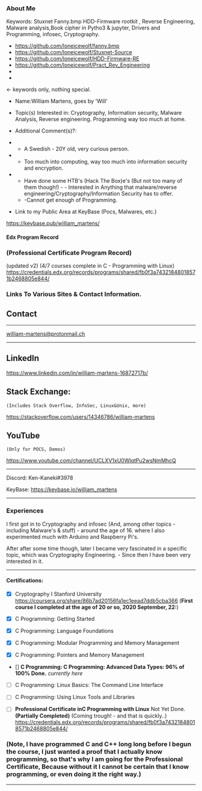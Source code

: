### About Me

Keywords: Stuxnet Fanny.bmp HDD-Firmware rootkit , Reverse Engineering, Malware analysis,Book cipher in Pytho3 & jupyter, Drivers and Programming, infosec, Cryptography.

 - https://github.com/loneicewolf/fanny.bmp
 - https://github.com/loneicewolf/Stuxnet-Source
 - https://github.com/loneicewolf/HDD-Firmware-RE
 - https://github.com/loneicewolf/Pract_Rev_Engineering
 - 
 - 

<- keywords only, nothing special.


- Name:William Martens, goes by 'Will'
- Topic(s) Interested in: Cryptography, Information security, Malware Analysis, Reverse engineering. Programming way too much at home.
- Additional Comment(s)?:
 - - A Swedish - 20Y old, very curious person.
  - - Too much into computing, way too much into information security and encryption. 
   - - Have done some HTB's (Hack The Box)e's (But not too many of them though!) 
    - - Interested in Anything that malware/reverse engineering/Cryptography/Information Security has to offer.
     - -Cannot get enough of Programming. 



 - Link to my Public Area at KeyBase (Pocs, Malwares, etc.)
 
 https://keybase.pub/william_martens/




#### Edx Program Record 

### (Professional Certificate Program Record)

(updated v2) (4/7 courses complete in C - Programming with Linux)
https://credentials.edx.org/records/programs/shared/fb0f3a74321848018571b2468805e844/




### Links To Various Sites &amp; Contact Information.


## Contact

--------------
william-martens@protonmail.ch

--------------

## LinkedIn
https://www.linkedin.com/in/william-martens-16872717b/

## Stack Exchange:
    (Includes Stack Overflow, InfoSec, Linux&Unix, more)

https://stackoverflow.com/users/14346786/william-martens

## YouTube 
    (Only for POCS, Demos)
https://www.youtube.com/channel/UCLXV1xU0WlqtPu2wsNmMhcQ

--------------

Discord: Ken-Kaneki#3978

KeyBase:  https://keybase.io/william_martens


--------------



### Experiences

I first got in to Cryptography and infosec (And, among other topics - including Malware's & stuff) - around the age of 16.
where I also experimented much with Arduino and Raspberry Pi's.

After after some time though, later I became very fascinated in a specific topic, which was Cryptography Engineering. - Since then I have been very interested in it.


    
--------------

#### Certifications:
  - [x] Cryptography I Stanford University https://coursera.org/share/86b7ad20156fa1ec1eead7ddb5cba366  (**First course I completed at the age of 20 or so, 2020 September, 22:**)
  
  - [x]  C Programming: Getting Started
  - [x]  C Programming: Language Foundations 
  - [x]  C Programming: Modular Programming and Memory Management
  - [x]  C Programming: Pointers and Memory Management
  - [\]  **C Programming: C Programming: Advanced Data Types: 96% of 100% Done.** *currently here*
  - [ ]  C Programming: Linux Basics: The Command Line Interface 
  - [ ]  C Programming: Using Linux Tools and Libraries 
  - [ ]  **Professional Certificate inC Programming with Linux** Not Yet Done. **(Partially Completed)** (Coming trough! - and that is quickly..)
  https://credentials.edx.org/records/programs/shared/fb0f3a74321848018571b2468805e844/ 


### (Note,  I have programmed C and C++ long long before I begun the course, I just wanted a proof that I actually **know** programming, so that's why I am going for the Professional Certificate, Because without it I cannot be certain that I **know** programming, or even doing it the right way.)


--------------


